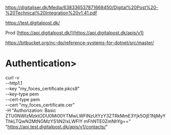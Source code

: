 https://digitaliser.dk/Media/638336537871668450/Digital%20Post%20-%20Technical%20Integration%20v1.41.pdf

https://test.digitalpost.dk/

Prod
[https://api.digitalpost.dk/](https://api.digitalpost.dk/apis/v1)



https://bitbucket.org/nc-dp/reference-systems-for-dotnet/src/master/


# Authentication> 

curl -v \
--http1.1 \
--key "my_foces_certificate.pkcs8" \
--key-type pem \
--cert-type pem \
--cert "my_foces_certificate.cer" \
-H "Authorization: Basic
ZTU0NWIzMzktODU0Mi00YTMwLWFlNzUtYzY3ZTRkMmE3Yjk5OjE1NjMyYThkLTQwN2MtNGMzYS1iN2IxLWFlY
mFhNTE0ZmNhYg==" \
"https://api.test.digitalpost.dk/apis/v1/contacts/"
